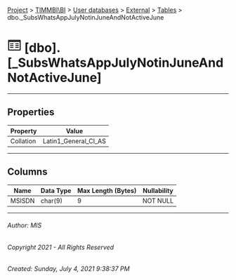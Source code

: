 #### 

[Project](../../../../index.md) > [TIMMBI\\BI](../../../index.md) > [User databases](../../index.md) > [External](../index.md) > [Tables](Tables.md) > dbo._SubsWhatsAppJulyNotinJuneAndNotActiveJune

# ![Tables](../../../../Images/Table32.png) [dbo].[_SubsWhatsAppJulyNotinJuneAndNotActiveJune]

---

## <a name="#properties"></a>Properties

| Property | Value |
|---|---|
| Collation | Latin1_General_CI_AS |


---

## <a name="#columns"></a>Columns

| Name | Data Type | Max Length (Bytes) | Nullability |
|---|---|---|---|
| MSISDN | char(9) | 9 | NOT NULL |


---

###### Author:  MIS

###### Copyright 2021 - All Rights Reserved

###### Created: Sunday, July 4, 2021 9:38:37 PM

